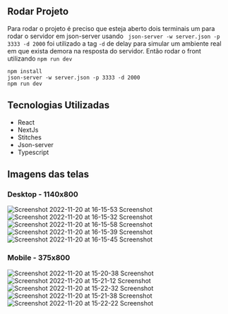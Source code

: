 ## Rodar Projeto
Para rodar o projeto é preciso que esteja aberto dois terminais um para rodar o servidor em json-server usando ``` json-server -w server.json -p 3333 -d 2000``` foi utilizado a tag ```-d``` de delay para simular um ambiente real em que exista demora na resposta do servidor. Então rodar o front utilizando ``` npm run dev ```

```
npm install
json-server -w server.json -p 3333 -d 2000
npm run dev
```

## Tecnologias Utilizadas

- React
- NextJs
- Stitches
- Json-server
- Typescript

## Imagens das telas

### Desktop - 1140x800
![Screenshot 2022-11-20 at 16-15-53 Screenshot](https://user-images.githubusercontent.com/11490591/202921406-b66c14a4-28df-45ce-8f2c-ea06366f9259.png)
![Screenshot 2022-11-20 at 16-15-32 Screenshot](https://user-images.githubusercontent.com/11490591/202921411-3a14f2fb-5028-46f3-89fb-08b3a7dc8ed9.png)
![Screenshot 2022-11-20 at 16-15-58 Screenshot](https://user-images.githubusercontent.com/11490591/202921424-c3d95545-570b-4fb3-a05d-5115cd51f000.png)
![Screenshot 2022-11-20 at 16-15-39 Screenshot](https://user-images.githubusercontent.com/11490591/202921430-a96f6a75-efa8-482a-9b9b-96b6013aa79e.png)
![Screenshot 2022-11-20 at 16-15-45 Screenshot](https://user-images.githubusercontent.com/11490591/202921434-8be511e2-bf51-46fd-9300-35621cf7d7d1.png)

### Mobile - 375x800
![Screenshot 2022-11-20 at 15-20-38 Screenshot](https://user-images.githubusercontent.com/11490591/202919565-c7b17872-96bc-48e9-b99f-9cdbdc203317.png)
![Screenshot 2022-11-20 at 15-21-12 Screenshot](https://user-images.githubusercontent.com/11490591/202919567-4cb22928-97d2-4928-9463-6889dc49876b.png)
![Screenshot 2022-11-20 at 15-22-32 Screenshot](https://user-images.githubusercontent.com/11490591/202919625-ea8db7b1-e376-4c78-aab7-f783cc9d7c2f.png)
![Screenshot 2022-11-20 at 15-21-38 Screenshot](https://user-images.githubusercontent.com/11490591/202919636-d80f45e3-51ce-4214-83ae-1c4a00773d0d.png)
![Screenshot 2022-11-20 at 15-22-22 Screenshot](https://user-images.githubusercontent.com/11490591/202919644-0b7b0273-2d84-4bc0-b420-9f74f87dcfaa.png)

